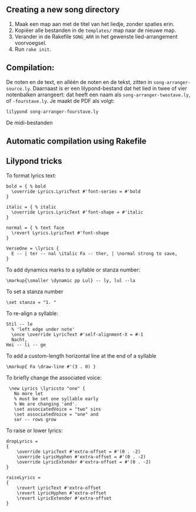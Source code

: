 ## Creating a new song directory

1. Maak een map aan met de titel van het liedje, zonder spaties erin.
2. Kopiëer alle bestanden in de `templates/` map naar de nieuwe map.
3. Verander in de Rakefile `SONG_ARR` in het gewenste lied-arrangement
   voorvoegsel.
4. Run `rake init`.


## Compilation:

De noten en de text, en alléén de noten en de tekst, zitten in
`song-arranger-source.ly`. Daarnaast is er een lilypond-bestand dat het
lied in twee of vier notenbalken arrangeert: dat heeft een naam als
`song-arranger-twostave.ly`, of `-fourstave.ly`. Je maakt de PDF als
volgt:

    lilypond song-arranger-fourstave.ly

De midi-bestanden

## Automatic compilation using Rakefile

## Lilypond tricks

To format lyrics text:

    bold = { % bold
      \override Lyrics.LyricText #'font-series = #'bold
    }

    italic = { % italic
      \override Lyrics.LyricText #'font-shape = #'italic
    }

    normal = { % text face
      \revert Lyrics.LyricText #'font-shape
    }

    VerseOne = \lyrics {
      E -- | ter -- nal \italic Fa -- ther, | \normal strong to save,
    }


To add dynamics marks to a syllable or stanza number:

    \markup{\smaller \dynamic pp Lul} -- ly, lul --la


To set a stanza number

    \set stanza = "1. "


To re-align a syllable:
  
    Stil -- le 
      % 'left edge under note'
      \once \override LyricText #'self-alignment-X = #-1
      Nacht,
    Hei -- li -- ge


To add a custom-length horizontal line at the end of a syllable

    \markup{ Fa \draw-line #'(3 . 0) }


To briefly change the associated voice:

     \new Lyrics \lyricsto "one" {
       No more let
       % must be set one syllable early
       % We are changing 'and'.
       \set associatedVoice = "two" sins 
       \set associatedVoice = "one" and
       sor -- rows grow

To raise or lower lyrics:

    dropLyrics =
    {
        \override LyricText #'extra-offset = #'(0 . -2)
        \override LyricHyphen #'extra-offset = #'(0 . -2)
        \override LyricExtender #'extra-offset = #'(0 . -2)
    }

    raiseLyrics =
    {
        \revert LyricText #'extra-offset
        \revert LyricHyphen #'extra-offset
        \revert LyricExtender #'extra-offset
    }

